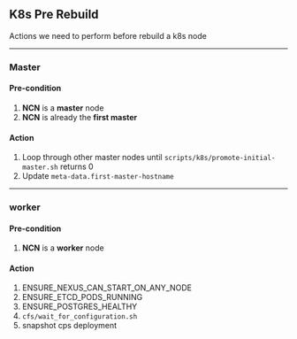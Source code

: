 ## K8s Pre Rebuild

Actions we need to perform before rebuild a k8s node

---

### Master

#### Pre-condition

1. **NCN** is a **master** node
1. **NCN** is already the **first master**

#### Action

1. Loop through other master nodes until `scripts/k8s/promote-initial-master.sh` returns 0
2. Update `meta-data.first-master-hostname`

---

### worker

#### Pre-condition

1. **NCN** is a **worker** node

#### Action

1. ENSURE_NEXUS_CAN_START_ON_ANY_NODE
1. ENSURE_ETCD_PODS_RUNNING
1. ENSURE_POSTGRES_HEALTHY
1. `cfs/wait_for_configuration.sh`
1. snapshot cps deployment
